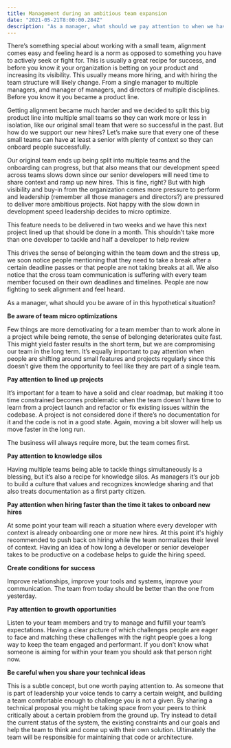 ```yaml
---
title: Management during an ambitious team expansion
date: "2021-05-21T8:00:00.284Z"
description: "As a manager, what should we pay attention to when we have a successful team that is expanding rapidly?"
---
```


There’s something special about working with a small team, alignment comes easy and feeling heard is a norm as opposed to something you have to actively seek or fight for. This is usually a great recipe for success, and before you know it your organization is betting on your product and increasing its visibility. This usually means more hiring, and with hiring the team structure will likely change. From a single manager to multiple managers, and manager of managers, and directors of multiple disciplines. Before you know it you became a product line.

Getting alignment became much harder and we decided to split this big product line into multiple small teams so they can work more or less in isolation, like our original small team that were so successful in the past. But how do we support our new hires? Let’s make sure that every one of these small teams can have at least a senior with plenty of context so they can onboard people successfully.

Our original team ends up being split into multiple teams and the onboarding can progress, but that also means that our development speed across teams slows down since our senior developers will need time to share context and ramp up new hires. This is fine, right? But with high visibility and buy-in from the organization comes more pressure to perform and leadership (remember all those managers and directors?) are pressured to deliver more ambitious projects. Not happy with the slow down in development speed leadership decides to micro optimize.

This feature needs to be delivered in two weeks and we have this next project lined up that should be done in a month.
This shouldn’t take more than one developer to tackle and half a developer to help review

This drives the sense of belonging within the team down and the stress up, we soon notice people mentioning that they need to take a break after a certain deadline passes or that people are not taking breaks at all. We also notice that the cross team communication is suffering with every team member focused on their own deadlines and timelines. People are now fighting to seek alignment and feel heard.

As a manager, what should you be aware of in this hypothetical situation?

**Be aware of team micro optimizations**

Few things are more demotivating for a team member than to work alone in a project while being remote, the sense of belonging deteriorates quite fast. This might yield faster results in the short term, but we are compromising our team in the long term. It’s equally important to pay attention when people are shifting around small features and projects regularly since this doesn’t give them the opportunity to feel like they are part of a single team.

**Pay attention to lined up projects**

It’s important for a team to have a solid and clear roadmap, but making it too time constrained becomes problematic when the team doesn't have time to learn from a project launch and refactor or fix existing issues within the codebase. A project is not considered done if there’s no documentation for it and the code is not in a good state. Again, moving a bit slower will help us move faster in the long run.

The business will always require more, but the team comes first.

**Pay attention to knowledge silos**

Having multiple teams being able to tackle things simultaneously is a blessing, but it’s also a recipe for knowledge silos. As managers it’s our job to build a culture that values and recognizes knowledge sharing and that also treats documentation as a first party citizen.

**Pay attention when hiring faster than the time it takes to onboard new hires**

At some point your team will reach a situation where every developer with context is already onboarding one or more new hires. At this point it's highly recommended to push back on hiring while the team normalizes their level of context. Having an idea of how long a developer or senior developer takes to be productive on a codebase helps to guide the hiring speed.

**Create conditions for success**

Improve relationships, improve your tools and systems, improve your communication. The team from today should be better than the one from yesterday.

**Pay attention to growth opportunities**

Listen to your team members and try to manage and fulfill your team’s expectations. Having a clear picture of which challenges people are eager to face and matching these challenges with the right people goes a long way to keep the team engaged and performant. If you don’t know what someone is aiming for within your team you should ask that person right now.

**Be careful when you share your technical ideas**

This is a subtle concept, but one worth paying attention to. As someone that is part of leadership your voice tends to carry a certain weight, and building a team comfortable enough to challenge you is not a given. By sharing a technical proposal you might be taking space from your peers to think critically about a certain problem from the ground up. Try instead to detail the current status of the system, the existing constraints and our goals and help the team to think and come up with their own solution. Ultimately the team will be responsible for maintaining that code or architecture.
